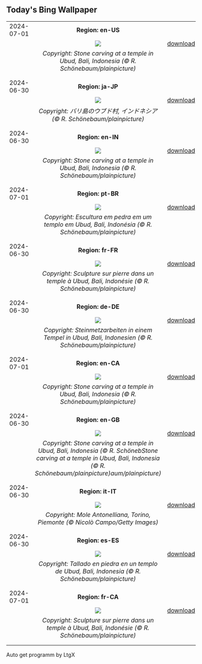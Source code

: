 ## Today's Bing Wallpaper
|      |      |      |
| :----: | :----: | :----: |
|2024-07-01|**Region: en-US**||
||![](https://www.bing.com/th?id=OHR.UbudBali_EN-US3541248173_UHD.jpg&pid=hp&w=1152&h=648&rs=1&c=4)| [download](https://www.bing.com/th?id=OHR.UbudBali_EN-US3541248173_UHD.jpg)|
||*Copyright: Stone carving at a temple in Ubud, Bali, Indonesia (© R. Schönebaum/plainpicture)*
||
|||
|2024-06-30|**Region: ja-JP**||
||![](https://www.bing.com/th?id=OHR.UbudBali_JA-JP9425870638_UHD.jpg&pid=hp&w=1152&h=648&rs=1&c=4)| [download](https://www.bing.com/th?id=OHR.UbudBali_JA-JP9425870638_UHD.jpg)|
||*Copyright: バリ島のウブド村, インドネシア (© R. Schönebaum/plainpicture)*
||
|||
|2024-06-30|**Region: en-IN**||
||![](https://www.bing.com/th?id=OHR.UbudBali_EN-IN5820803064_UHD.jpg&pid=hp&w=1152&h=648&rs=1&c=4)| [download](https://www.bing.com/th?id=OHR.UbudBali_EN-IN5820803064_UHD.jpg)|
||*Copyright: Stone carving at a temple in Ubud, Bali, Indonesia (© R. Schönebaum/plainpicture)*
||
|||
|2024-07-01|**Region: pt-BR**||
||![](https://www.bing.com/th?id=OHR.UbudBali_PT-BR6634868084_UHD.jpg&pid=hp&w=1152&h=648&rs=1&c=4)| [download](https://www.bing.com/th?id=OHR.UbudBali_PT-BR6634868084_UHD.jpg)|
||*Copyright: Escultura em pedra em um templo em Ubud, Bali, Indonésia (© R. Schönebaum/plainpicture)*
||
|||
|2024-06-30|**Region: fr-FR**||
||![](https://www.bing.com/th?id=OHR.UbudBali_FR-FR6392717738_UHD.jpg&pid=hp&w=1152&h=648&rs=1&c=4)| [download](https://www.bing.com/th?id=OHR.UbudBali_FR-FR6392717738_UHD.jpg)|
||*Copyright: Sculpture sur pierre dans un temple à Ubud, Bali, Indonésie (© R. Schönebaum/plainpicture)*
||
|||
|2024-06-30|**Region: de-DE**||
||![](https://www.bing.com/th?id=OHR.UbudBali_DE-DE9291119795_UHD.jpg&pid=hp&w=1152&h=648&rs=1&c=4)| [download](https://www.bing.com/th?id=OHR.UbudBali_DE-DE9291119795_UHD.jpg)|
||*Copyright: Steinmetzarbeiten in einem Tempel in Ubud, Bali, Indonesien (© R. Schönebaum/plainpicture)*
||
|||
|2024-07-01|**Region: en-CA**||
||![](https://www.bing.com/th?id=OHR.UbudBali_EN-CA8434577809_UHD.jpg&pid=hp&w=1152&h=648&rs=1&c=4)| [download](https://www.bing.com/th?id=OHR.UbudBali_EN-CA8434577809_UHD.jpg)|
||*Copyright: Stone carving at a temple in Ubud, Bali, Indonesia (© R. Schönebaum/plainpicture)*
||
|||
|2024-06-30|**Region: en-GB**||
||![](https://www.bing.com/th?id=OHR.UbudBali_EN-GB2185347114_UHD.jpg&pid=hp&w=1152&h=648&rs=1&c=4)| [download](https://www.bing.com/th?id=OHR.UbudBali_EN-GB2185347114_UHD.jpg)|
||*Copyright: Stone carving at a temple in Ubud, Bali, Indonesia (© R. SchönebStone carving at a temple in Ubud, Bali, Indonesia (© R. Schönebaum/plainpicture)aum/plainpicture)*
||
|||
|2024-06-30|**Region: it-IT**||
||![](https://www.bing.com/th?id=OHR.PrideItalia_IT-IT3295714060_UHD.jpg&pid=hp&w=1152&h=648&rs=1&c=4)| [download](https://www.bing.com/th?id=OHR.PrideItalia_IT-IT3295714060_UHD.jpg)|
||*Copyright: Mole Antonelliana, Torino, Piemonte (© Nicolò Campo/Getty Images)*
||
|||
|2024-06-30|**Region: es-ES**||
||![](https://www.bing.com/th?id=OHR.UbudBali_ES-ES5927593831_UHD.jpg&pid=hp&w=1152&h=648&rs=1&c=4)| [download](https://www.bing.com/th?id=OHR.UbudBali_ES-ES5927593831_UHD.jpg)|
||*Copyright: Tallado en piedra en un templo de Ubud, Bali, Indonesia (© R. Schönebaum/plainpicture)*
||
|||
|2024-07-01|**Region: fr-CA**||
||![](https://www.bing.com/th?id=OHR.UbudBali_FR-CA5056160520_UHD.jpg&pid=hp&w=1152&h=648&rs=1&c=4)| [download](https://www.bing.com/th?id=OHR.UbudBali_FR-CA5056160520_UHD.jpg)|
||*Copyright: Sculpture sur pierre dans un temple à Ubud, Bali, Indonésie (© R. Schönebaum/plainpicture)*
||
|||

Auto get programm by LtgX
